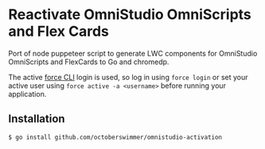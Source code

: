 # Reactivate OmniStudio OmniScripts and Flex Cards

Port of node puppeteer script to generate LWC components for OmniStudio
OmniScripts and FlexCards to Go and chromedp.

The active [force CLI](https://github.com/ForceCLI/force) login is used, so log
in using `force login` or set your active user using `force active -a
<username>` before running your application.

## Installation

```
$ go install github.com/octoberswimmer/omnistudio-activation
```
